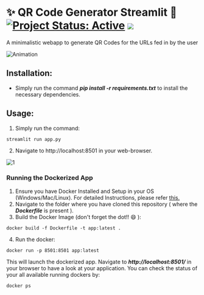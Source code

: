 # ✨ QR Code Generator Streamlit 🚀 [![Project Status: Active](https://www.repostatus.org/badges/latest/active.svg)](https://www.repostatus.org/#active) [![](https://img.shields.io/badge/Prateek-Ralhan-brightgreen.svg?colorB=ff0000)](https://prateekralhan.github.io/)

A minimalistic webapp to generate QR Codes for the URLs fed in by the user

![Animation](https://user-images.githubusercontent.com/29462447/205723254-6f58404b-239b-4cd7-88ce-32d296dc7f33.gif)

## Installation:
* Simply run the command ***pip install -r requirements.txt*** to install the necessary dependencies.

## Usage:
1. Simply run the command: 
```
streamlit run app.py
```
2. Navigate to http://localhost:8501 in your web-browser.

![1](https://user-images.githubusercontent.com/29462447/205723396-4809e3ce-4a00-4f97-a708-ce75ed5fdfd5.png)


### Running the Dockerized App
1. Ensure you have Docker Installed and Setup in your OS (Windows/Mac/Linux). For detailed Instructions, please refer [this.](https://docs.docker.com/engine/install/)
2. Navigate to the folder where you have cloned this repository ( where the ***Dockerfile*** is present ).
3. Build the Docker Image (don't forget the dot!! :smile: ): 
```
docker build -f Dockerfile -t app:latest .
```
4. Run the docker:
```
docker run -p 8501:8501 app:latest
```

This will launch the dockerized app. Navigate to ***http://localhost:8501/*** in your browser to have a look at your application. You can check the status of your all available running dockers by:
```
docker ps
```
